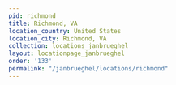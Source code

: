 ```yaml
---
pid: richmond
title: Richmond, VA
location_country: United States
location_city: Richmond, VA
collection: locations_janbrueghel
layout: locationpage_janbrueghel
order: '133'
permalink: "/janbrueghel/locations/richmond"
---
```

